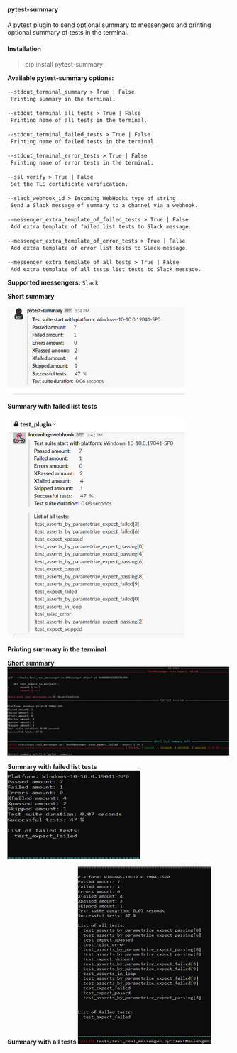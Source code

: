 #### pytest-summary

A pytest plugin to send optional summary to messengers and printing optional summary of tests in the terminal.

#### Installation
> pip install pytest-summary


**Available pytest-summary options:**
```
--stdout_terminal_summary > True | False
 Printing summary in the terminal.

--stdout_terminal_all_tests > True | False
 Printing name of all tests in the terminal.
 
--stdout_terminal_failed_tests > True | False
 Printing name of failed tests in the terminal.
 
--stdout_terminal_error_tests > True | False
 Printing name of error tests in the terminal.
 
--ssl_verify > True | False
 Set the TLS certificate verification.
 
--slack_webhook_id > Incoming WebHooks type of string
 Send a Slack message of summary to a channel via a webhook.
 
--messenger_extra_template_of_failed_tests > True | False
 Add extra template of failed list tests to Slack message.
 
--messenger_extra_template_of_error_tests > True | False
 Add extra template of error list tests to Slack message.
 
--messenger_extra_template_of_all_tests > True | False
 Add extra template of all tests list tests to Slack message.
```

**Supported messengers:** `Slack`
    
**Short summary**

<img src="./docs/images/pytest-summary-slack.png" width="400" height="200">

**Summary with failed list tests**
    
<img src="./docs/images/pytest-summary-optional-slack.png" width="400" height="500">



**Printing summary in the terminal**

**Short summary**
<img src="./docs/images/pytest-summary-stdout.png" width="500" height="200">

**Summary with failed list tests**
<img src="./docs/images/pytest-summary-optional.png" width="300" height="200">

**Summary with all tests**
<img src="./docs/images/pytest-summary-optional-all.png" width="300" height="400">
